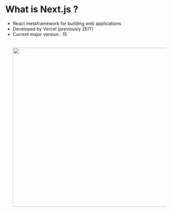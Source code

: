 <!-- .slide: class="two-column" -->

<style>
.vercel-10 {
  width: 500px;
  height: auto;
}
  </style>

# What is Next.js ?

- React metaframework for building web applications
- Developed by Vercel (previously ZEIT)
- Current major version : 15
  <br/> <br/> <br/>
  <img src="./assets/images/01-intro/vercel.png" class="vercel-10"  />
